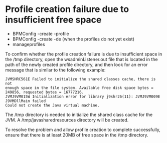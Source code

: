 # Profile creation failure due to insufficient free space

- BPMConfig -create -profile
- BPMConfig -create -de (when
the profiles do not yet exist)
- manageprofiles

To confirm whether the profile creation failure is due to
insufficient space in the /tmp directory, open
the wsadminListener.out file that is located
in the path of the newly created profile directory, and then look
for an error message that is similar to the following example:

```
JVMSHRC561E Failed to initialize the shared classes cache, there is not
enough space in the file system. Available free disk space bytes = 
249856, requested bytes = 16777216.
JVMJ9VM015W Initialization error for library j9shr26(11): JVMJ9VM009E
J9VMDllMain failed
Could not create the Java virtual machine.
```

The /tmp directory
is needed to initialize the shared class cache for the JVM. A /tmp/javasharedresources directory
will be created.

To resolve the problem and allow profile creation
to complete successfully, ensure that there is at least 20MB of free
space in the /tmp directory.